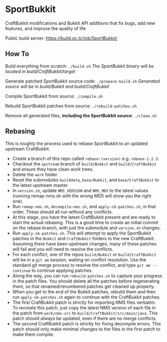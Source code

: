 SportBukkit
===========

CraftBukkit modifications and Bukkit API additions that fix bugs, add new features, and improve the quality of life

Public build server: https://build.oc.tc/job/SportBukkit/

How To
------

Build everything from scratch: `./build.sh`
*The SportBukkit binary will be located in build/CraftBukkit/target*

Generate patched SportBukkit source code: `./prepare-build.sh`
*Generated source will be in build/Bukkit and build/CraftBukkit*

Compile SportBukkit from source: `./compile.sh`

Rebuild SportBukkit patches from source: `./rebuild-patches.sh`

Remove all generated files, **including the SportBukkit source**: `./clean.sh`


Rebasing
--------

This is roughly the process used to rebase SportBukkit to an updated upstream CraftBukkit.

* Create a branch of this repo called `rebase-(version)` e.g. `rebase-1.2.3`.
* Checkout the `upstream` branch of `build/Bukkit` and `build/CraftBukkit` and ensure they have clean work trees.
* Delete the `work` folder.
* Reset the submodules `builddata`, `base/Bukkit`, and `base/CraftBukkit` to the latest upstream master.
* In `version.sh`, update `NMS_VERSION` and `NMS_MD5` to the latest values (running remap-nms.sh with the wrong MD5 will show you the right one).
* Run `remap-nms.sh`, `decompile-nms.sh`, and `apply-cb-patches.sh`, in that order. These should all run without any conflicts.
* At this stage, you have the latest CraftBukkit present and are ready to start the actual rebasing.
  This is a good time to create an initial commit on the rebase branch, with just the submodule and `version.sh` changes.
* Run `apply-sb-patches.sh`. This will attempt to apply the SportBukkit patches in the `Bukkit` and `CraftBukkit` folders to the new CraftBukkit.
  Assuming there have been upstream changes, many of these patches will fail and you will need to resolve the conflicts.
* For each conflict, one of the repos `build/Bukkit` or `build/CraftBukkit` will be in a `git am` session, waiting on conflict resolution.
  Use the standard git merge process to resolve the conflict, and type `git am --continue` to continue applying patches.
* Along the way, you can run `rebuild-patches.sh` to capture your progress in the patch files.
  You should delete all the patches before regenerating them, so that renamed/renumbered patches get cleaned up properly.
* When you get to the end of the Bukkit patches, rebuild them and then run `apply-sb-patches.sh` again to continue with the CraftBukkit patches.
* The first CraftBukkit patch is strictly for importing NMS files verbatim. To recreate this patch, just copy the latest NMS version of each file
  in the patch from `work/nms-src` to `build/CraftBukkit/src/main/java`. This patch should *always* be updated, even if there are no merge conflicts.
* The second CraftBukkit patch is strictly for fixing decompile errors. This patch should only make minimal changes to the files in the first patch to make them compile.
